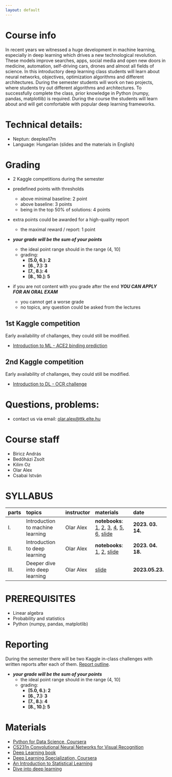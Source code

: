 ```yaml
---
layout: default
---
```


# Course info

In recent years we witnessed a huge development in machine learning, especially in deep learning which drives a new technological revolution. These models improve searches, apps, social media and open new doors in medicine, automation, self-driving cars, drones and almost all fields of science. In this introductory deep learning class students will learn about neural networks, objectives, optimization algorithms and different architectures. During the semester students will work on two projects, where students try out different algorithms and architectures. To successfully complete the class, prior knowledge in Python (numpy, pandas, matplotlib) is required. During the course the students will learn about and will get comfortable with popular deep learning frameworks.

# Technical details:
- Neptun: deeplea17m
- Language: Hungarian (slides and the materials in English)

# Grading

* 2 Kaggle competitions during the semester
* predefined points with thresholds
    * above minimal baseline: 2 point
    * above baseline: 3 points
    * being in the top 50% of solutions: 4 points 
* extra points could be awarded for a high-quality report
    * the maximal reward / report: 1 point
* ***your grade will be the sum of your points***
    * the ideal point range should in the range (4, 10]
    * grading:
        * **[5.0, 6.): 2**
        * **[6., 7.]: 3**
        * **[7., 8.): 4**
        * **[8., 10.]: 5**

* if you are not content with you grade after the end ***YOU CAN APPLY FOR AN ORAL EXAM***
    * you cannot get a worse grade
    * no topics, any question could be asked from the lectures

## 1st Kaggle competition

Early availability of challanges, they could still be modified.

* [Introduction to ML - ACE2 binding prediction](https://www.kaggle.com/t/5b9b51058c494f0d965238da16af8f40)

## 2nd Kaggle competition

Early availability of challanges, they could still be modified.

* [Introduction to DL - OCR challenge](https://www.kaggle.com/t/7ab2c7c969f84ccdba22cbbf1d86a7aa)

# Questions, problems:

- contact us via email: olar.alex@ttk.elte.hu

# Course staff
 - Biricz András
 - Bedőházi Zsolt
 - Kilim Oz
 - Olar Alex
 - Csabai István
 
# SYLLABUS

| parts        | topics          | instructor | materials | date |
|:-------------|:------------------|:------|:------|:------|
|  I. | Introduction to machine learning                   | Olar Alex | **notebooks**: [1](http://patbaa.web.elte.hu/physdm/code_examples/01_SOLVED_EDA.html), [2](https://gist.github.com/qbeer/a43b741b36091a974c45e0dc80652d90), [3](https://gist.github.com/udvzol/63f79c574a88500480846805e9681af5#file-lab03-ipynb), [4](https://gist.github.com/bedohazizsolt/012243a6997ca3cf4f3768299da5f74e), [5](https://gist.github.com/qbeer/9a831895cf4c81683eafebc398592731), [6](https://qbeer.github.io/assets/static/regression), [slide](https://docs.google.com/presentation/d/1NkD2Lv5exSOfGzJbxzWHweddV0abCC9o/edit?usp=sharing&ouid=113919100217127339445&rtpof=true&sd=true) | **2023. 03. 14.** |
| II. | Introduction to deep learning | Olar Alex | **notebooks**: [1](https://colab.research.google.com/drive/13_Ru7Ijh5teOSnK59vTTeDfJQd8OwGyi?usp=sharing), [2](https://colab.research.google.com/drive/1fr_B2HQOMVEoSb51gEqGtl8xK_huI8aQ?usp=sharing), [slide](https://docs.google.com/presentation/d/1q10ND_5P4FBJ04lrfYxdtrQJV2bLcqTI/edit?usp=sharing&ouid=113919100217127339445&rtpof=true&sd=true) | **2023. 04. 18.** |
| III. | Deeper dive into deep learning | Olar Alex  | [slide](https://docs.google.com/presentation/d/1DkfFHfOR6lRXof8reWyiP0QSVDA3WKrQ/edit?usp=sharing&ouid=113919100217127339445&rtpof=true&sd=true) | **2023.05.23.** |

# PREREQUISITES
 - Linear algebra
 - Probability and statistics
 - Python (numpy, pandas, matplotlib)

# Reporting
During the semester there will be two Kaggle in-class challenges with written reports after each of them. [Report outline](https://docs.google.com/document/d/1GCK_Ohs5fwb0ewYXgbu3nOxVj_ICbAsDqkZERDd0rAk/edit?usp=sharing).

* ***your grade will be the sum of your points***
    * the ideal point range should in the range (4, 10]
    * grading:
        * **[5.0, 6.): 2**
        * **[6., 7.]: 3**
        * **[7., 8.): 4**
        * **[8., 10.]: 5**

# Materials
 - [Python for Data Science, Coursera](https://www.coursera.org/learn/python-for-applied-data-science)
 - [CS231n Convolutional Neural Networks for Visual Recognition](http://cs231n.stanford.edu/)
 - [Deep Learning book](http://www.deeplearningbook.org/)
 - [Deep Learning Specialization, Coursera](https://www.coursera.org/specializations/deep-learning)
 - [An Introduction to Statistical Learning](http://www-bcf.usc.edu/~gareth/ISL/)
 - [Dive into deep learning](https://d2l.ai)

